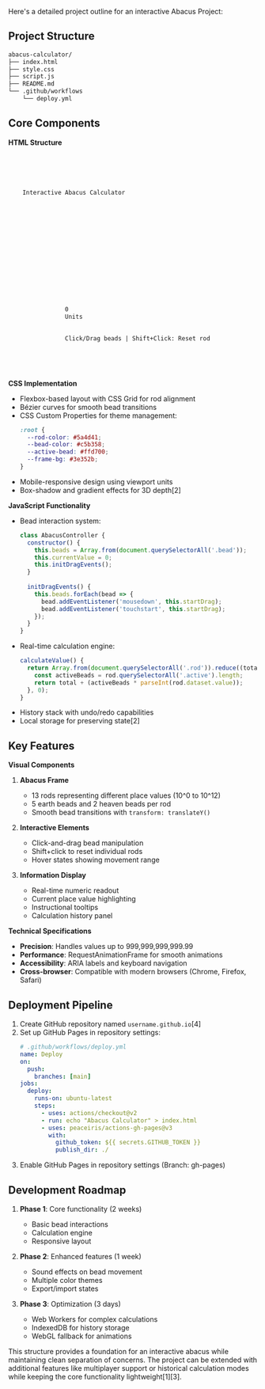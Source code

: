 Here's a detailed project outline for an interactive Abacus Project:

## Project Structure
```markdown
abacus-calculator/
├── index.html
├── style.css
├── script.js
├── README.md
└── .github/workflows
    └── deploy.yml
```

## Core Components

**HTML Structure**
```html



    
    
    Interactive Abacus Calculator
    


    
        
            
            
                
                
            
            
        
        
        
            
                0
                Units
            
            
                Click/Drag beads | Shift+Click: Reset rod
            
        
    
    


```

**CSS Implementation**
- Flexbox-based layout with CSS Grid for rod alignment
- Bézier curves for smooth bead transitions
- CSS Custom Properties for theme management:
  ```css
  :root {
    --rod-color: #5a4d41;
    --bead-color: #c5b358;
    --active-bead: #ffd700;
    --frame-bg: #3e352b;
  }
  ```
- Mobile-responsive design using viewport units
- Box-shadow and gradient effects for 3D depth[2]

**JavaScript Functionality**
- Bead interaction system:
  ```javascript
  class AbacusController {
    constructor() {
      this.beads = Array.from(document.querySelectorAll('.bead'));
      this.currentValue = 0;
      this.initDragEvents();
    }
    
    initDragEvents() {
      this.beads.forEach(bead => {
        bead.addEventListener('mousedown', this.startDrag);
        bead.addEventListener('touchstart', this.startDrag);
      });
    }
  }
  ```
- Real-time calculation engine:
  ```javascript
  calculateValue() {
    return Array.from(document.querySelectorAll('.rod')).reduce((total, rod) => {
      const activeBeads = rod.querySelectorAll('.active').length;
      return total + (activeBeads * parseInt(rod.dataset.value));
    }, 0);
  }
  ```
- History stack with undo/redo capabilities
- Local storage for preserving state[2]

## Key Features
**Visual Components**
1. **Abacus Frame**
   - 13 rods representing different place values (10^0 to 10^12)
   - 5 earth beads and 2 heaven beads per rod
   - Smooth bead transitions with `transform: translateY()`

2. **Interactive Elements**
   - Click-and-drag bead manipulation
   - Shift+click to reset individual rods
   - Hover states showing movement range

3. **Information Display**
   - Real-time numeric readout
   - Current place value highlighting
   - Instructional tooltips
   - Calculation history panel

**Technical Specifications**
- **Precision**: Handles values up to 999,999,999,999.99
- **Performance**: RequestAnimationFrame for smooth animations
- **Accessibility**: ARIA labels and keyboard navigation
- **Cross-browser**: Compatible with modern browsers (Chrome, Firefox, Safari)

## Deployment Pipeline
1. Create GitHub repository named `username.github.io`[4]
2. Set up GitHub Pages in repository settings:
   ```yaml
   # .github/workflows/deploy.yml
   name: Deploy
   on:
     push:
       branches: [main]
   jobs:
     deploy:
       runs-on: ubuntu-latest
       steps:
         - uses: actions/checkout@v2
         - run: echo "Abacus Calculator" > index.html
         - uses: peaceiris/actions-gh-pages@v3
           with:
             github_token: ${{ secrets.GITHUB_TOKEN }}
             publish_dir: ./
   ```
3. Enable GitHub Pages in repository settings (Branch: gh-pages)

## Development Roadmap
1. **Phase 1**: Core functionality (2 weeks)
   - Basic bead interactions
   - Calculation engine
   - Responsive layout

2. **Phase 2**: Enhanced features (1 week)
   - Sound effects on bead movement
   - Multiple color themes
   - Export/import states

3. **Phase 3**: Optimization (3 days)
   - Web Workers for complex calculations
   - IndexedDB for history storage
   - WebGL fallback for animations

This structure provides a foundation for an interactive abacus while maintaining clean separation of concerns. The project can be extended with additional features like multiplayer support or historical calculation modes while keeping the core functionality lightweight[1][3].
